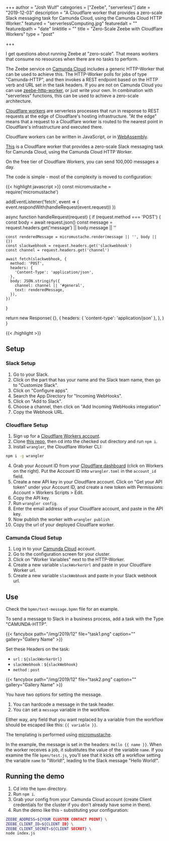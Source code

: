 +++
author = "Josh Wulf"
categories = ["Zeebe", "serverless"]
date = "2019-12-03"
description = "A Cloudflare worker that provides a zero-scale Slack messaging task for Camunda Cloud, using the Camunda Cloud HTTP Worker."
featured = "serverlessComputing.jpg"
featuredalt = ""
featuredpath = "date"
linktitle = ""
title = "Zero-Scale Zeebe with Cloudflare Workers"
type = "post"

+++

I get questions about running Zeebe at "zero-scale". That means workers that consume no resources when there are no tasks to perform.

The Zeebe service on [Camunda Cloud](https://zeebe.io/blog/2019/09/getting-started-camunda-cloud/) includes a generic HTTP-Worker that can be used to achieve this. The HTTP-Worker polls for jobs of type "Camunda-HTTP", and then invokes a REST endpoint based on the HTTP verb and URL set in the task headers. If you are not on Camunda Cloud you can use [zeebe-http-worker](https://github.com/zeebe-io/zeebe-http-worker), or just write your own. In combination with "serverless" functions, this can be used to achieve a zero-scale architecture.

[Cloudflare workers](https://developers.cloudflare.com/workers) are serverless processes that run in response to REST requests at the edge of Cloudflare's hosting infrastructure. "At the edge" means that a request to a Cloudflare worker is routed to the nearest point in Cloudflare's infrastructure and executed there.

Cloudflare workers can be written in JavaScript, or in [WebAssembly](https://blog.cloudflare.com/webassembly-on-cloudflare-workers/).

[This](https://github.com/jwulf/slack-cloud-worker) is a Cloudflare worker that provides a zero-scale Slack messaging task for Camunda Cloud, using the Camunda Cloud HTTP Worker.

On the free tier of Cloudflare Workers, you can send 100,000 messages a day.

The code is simple - most of the complexity is moved to configuration:

{{< highlight javascript >}}
const micromustache = require('micromustache')

addEventListener('fetch', event => {
  event.respondWith(handleRequest(event.request))
})

async function handleRequest(request) {
  if (request.method === 'POST') {
    const body = await request.json()
    const message = request.headers.get('message') || body.message || ''

    const renderedMessage = micromustache.render(message || '', body || {})
    const slackwebhook = request.headers.get('slackwebhook')
    const channel = request.headers.get('channel')

    await fetch(slackwebhook, {
      method: 'POST',
      headers: {
        'Content-Type': 'application/json',
      },
      body: JSON.stringify({
        channel: channel || '#general',
        text: renderedMessage,
      }),
    })
  }

  return new Response(
    {},
    {
      headers: { 'content-type': 'application/json' },
    },
  )
}

{{< /highlight >}}

## Setup

### Slack Setup

1. Go to your Slack.
2. Click on the part that has your name and the Slack team name, then go to "Customize Slack".
3. Click on "Configure apps".
4. Search the App Directory for "Incoming WebHooks".
5. Click on "Add to Slack".
6. Choose a channel, then click on "Add Incoming WebHooks integration"
7. Copy the Webhook URL.

### Cloudflare Setup

1. Sign up for a [Cloudflare Workers account](https://dash.cloudflare.com/).
2. Clone [this repo](https://github.com/jwulf/slack-cloud-worker), then cd into the checked out directory and run `npm i`.
3. Install `wrangler`, the Cloudflare Worker CLI:

```bash
npm i -g wrangler
```

4. Grab your Account ID from your [Cloudflare dashboard](https://dash.cloudflare.com/) (click on Workers on the right). Put the Account ID into `wrangler.toml` in the `account_id` field.
5. Create a new API key in your Cloudflare account. Click on "Get your API token" under your Account ID, and create a new token with Permissions: Account > Workers Scripts > Edit.
6. Copy the API key.
7. Run `wrangler config`.
8. Enter the email address of your Cloudflare account, and paste in the API key.
9. Now publish the worker with `wrangler publish`
10. Copy the url of your deployed Cloudflare worker.

### Camunda Cloud Setup

1. Log in to your [Camunda Cloud](https://console.cloud.camunda.io/) account.
2. Go to the configuration screen for your cluster.
3. Click on "Worker Variables" next to the HTTP-Worker.
4. Create a new variable `slackWorkerUrl` and paste in your Cloudflare Worker url.
5. Create a new variable `slackWebhook` and paste in your Slack webhook url.

## Use

Check the `bpmn/test-message.bpmn` file for an example. 

To send a message to Slack in a business process, add a task with the Type "CAMUNDA-HTTP".

{{< fancybox path="/img/2019/12" file="task1.png" caption="" gallery="Gallery Name" >}}

Set these Headers on the task:

- `url` : `${slackWorkerUrl}`
- `slackWebhook` : `${slackWebhook}`
- `method` : `post`

{{< fancybox path="/img/2019/12" file="task2.png" caption="" gallery="Gallery Name" >}}

You have two options for setting the message. 

1. You can hardcode a message in the task header.
2. You can set a `message` variable in the workflow.

Either way, any field that you want replaced by a variable from the workflow should be escaped like this: `{{ variable }}`.

The templating is performed using [micromustache](https://www.npmjs.com/package/micromustache).

In the example, the message is set in the headers: `Hello {{ name }}`. When the worker receives a job, it substitutes the value of the variable `name`. If you examine the file `bpmn/test.js`, you'll see that it kicks off a workflow setting the variable `name` to "World!", leading to the Slack message "Hello World!".

## Running the demo

1. Cd into the `bpmn` directory. 
2. Run `npm i`.
3. Grab your config from your Camunda Cloud account (create Client credentials for the cluster if you don't already have some in there).
4. Run the demo like this - substituting your configuration:

```bash
ZEEBE_ADDRESS=${YOUR CLUSTER CONTACT POINT} \
ZEEBE_CLIENT_ID=${CLIENT ID} \
ZEEBE_CLIENT_SECRET=${CLIENT SECRET} \
node index.js
```